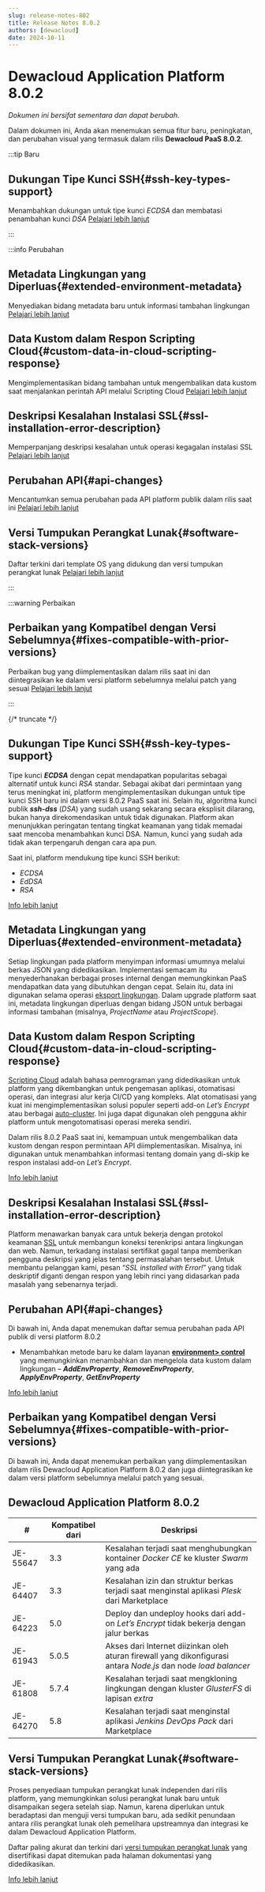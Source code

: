 ```yaml
---
slug: release-notes-802
title: Release Notes 8.0.2
authors: [dewacloud]
date: 2024-10-11
---
```

# Dewacloud Application Platform 8.0.2

_Dokumen ini bersifat sementara dan dapat berubah._

Dalam dokumen ini, Anda akan menemukan semua fitur baru, peningkatan, dan perubahan visual yang termasuk dalam rilis **Dewacloud PaaS 8.0.2**.

:::tip Baru

## Dukungan Tipe Kunci SSH{#ssh-key-types-support}

Menambahkan dukungan untuk tipe kunci _ECDSA_ dan membatasi penambahan kunci _DSA_ [Pelajari lebih lanjut](<#ssh-key-types-support>)

:::

:::info Perubahan

## Metadata Lingkungan yang Diperluas{#extended-environment-metadata}

Menyediakan bidang metadata baru untuk informasi tambahan lingkungan [Pelajari lebih lanjut](<#extended-environment-metadata>)

## Data Kustom dalam Respon Scripting Cloud{#custom-data-in-cloud-scripting-response}

Mengimplementasikan bidang tambahan untuk mengembalikan data kustom saat menjalankan perintah API melalui Scripting Cloud [Pelajari lebih lanjut](<#custom-data-in-cloud-scripting-response>)

## Deskripsi Kesalahan Instalasi SSL{#ssl-installation-error-description}

Memperpanjang deskripsi kesalahan untuk operasi kegagalan instalasi SSL [Pelajari lebih lanjut](<#ssl-installation-error-description>)

## Perubahan API{#api-changes}

Mencantumkan semua perubahan pada API platform publik dalam rilis saat ini [Pelajari lebih lanjut](<#api-changes>)

## Versi Tumpukan Perangkat Lunak{#software-stack-versions}

Daftar terkini dari template OS yang didukung dan versi tumpukan perangkat lunak [Pelajari lebih lanjut](<#software-stack-versions>)

:::

:::warning Perbaikan

## Perbaikan yang Kompatibel dengan Versi Sebelumnya{#fixes-compatible-with-prior-versions}

Perbaikan bug yang diimplementasikan dalam rilis saat ini dan diintegrasikan ke dalam versi platform sebelumnya melalui patch yang sesuai [Pelajari lebih lanjut](<#fixes-compatible-with-prior-versions>)

:::

{/* truncate */}

## Dukungan Tipe Kunci SSH{#ssh-key-types-support}

Tipe kunci _**ECDSA**_ dengan cepat mendapatkan popularitas sebagai alternatif untuk kunci _RSA_ standar. Sebagai akibat dari permintaan yang terus meningkat ini, platform mengimplementasikan dukungan untuk tipe kunci SSH baru ini dalam versi 8.0.2 PaaS saat ini. Selain itu, algoritma kunci publik _**ssh-dss**_ (_DSA_) yang sudah usang sekarang secara eksplisit dilarang, bukan hanya direkomendasikan untuk tidak digunakan. Platform akan menunjukkan peringatan tentang tingkat keamanan yang tidak memadai saat mencoba menambahkan kunci DSA. Namun, kunci yang sudah ada tidak akan terpengaruh dengan cara apa pun.

Saat ini, platform mendukung tipe kunci SSH berikut:

  * _ECDSA_
  * _EdDSA_
  * _RSA_

[Info lebih lanjut](<https://docs.dewacloud.com/docs/ssh-generate-key/>)



## Metadata Lingkungan yang Diperluas{#extended-environment-metadata}

Setiap lingkungan pada platform menyimpan informasi umumnya melalui berkas JSON yang didedikasikan. Implementasi semacam itu menyederhanakan berbagai proses internal dengan memungkinkan PaaS mendapatkan data yang dibutuhkan dengan cepat. Selain itu, data ini digunakan selama operasi [eksport lingkungan](<https://docs.dewacloud.com/docs/environment-export/>). Dalam upgrade platform saat ini, metadata lingkungan diperluas dengan bidang JSON untuk berbagai informasi tambahan (misalnya, _ProjectName_ atau _ProjectScope_).



## Data Kustom dalam Respon Scripting Cloud{#custom-data-in-cloud-scripting-response}

[Scripting Cloud](<https://docs.cloudscripting.com/>) adalah bahasa pemrograman yang didedikasikan untuk platform yang dikembangkan untuk pengemasan aplikasi, otomatisasi operasi, dan integrasi alur kerja CI/CD yang kompleks. Alat otomatisasi yang kuat ini mengimplementasikan solusi populer seperti add-on _Let’s Encrypt_ atau berbagai [auto-cluster](<https://docs.dewacloud.com/docs/what-is-auto-clustering/>). Ini juga dapat digunakan oleh pengguna akhir platform untuk mengotomatisasi operasi mereka sendiri.

Dalam rilis 8.0.2 PaaS saat ini, kemampuan untuk mengembalikan data kustom dengan respon permintaan API diimplementasikan. Misalnya, ini digunakan untuk menambahkan informasi tentang domain yang di-skip ke respon instalasi add-on _Let’s Encrypt_.

[Info lebih lanjut](<https://docs.cloudscripting.com/>)



## Deskripsi Kesalahan Instalasi SSL{#ssl-installation-error-description}

Platform menawarkan banyak cara untuk bekerja dengan protokol keamanan [SSL](<https://docs.dewacloud.com/docs/secure-sockets-layer/>) untuk membangun koneksi terenkripsi antara lingkungan dan web. Namun, terkadang instalasi sertifikat gagal tanpa memberikan pengguna deskripsi yang jelas tentang permasalahan tersebut. Untuk membantu pelanggan kami, pesan “_SSL installed with Error!_” yang tidak deskriptif diganti dengan respon yang lebih rinci yang didasarkan pada masalah yang sebenarnya terjadi.



## Perubahan API{#api-changes}

Di bawah ini, Anda dapat menemukan daftar semua perubahan pada API publik di versi platform 8.0.2

  * Menambahkan metode baru ke dalam layanan **[environment> control](<https://docs.jelastic.com/api/private/#!/api/environment.Control>)** yang memungkinkan menambahkan dan mengelola data kustom dalam lingkungan – _**AddEnvProperty**_, _**RemoveEnvProperty**_, _**ApplyEnvProperty**_, _**GetEnvProperty**_

[Info lebih lanjut](<https://docs.jelastic.com/api/>)



## Perbaikan yang Kompatibel dengan Versi Sebelumnya{#fixes-compatible-with-prior-versions}

Di bawah ini, Anda dapat menemukan perbaikan yang diimplementasikan dalam rilis Dewacloud Application Platform 8.0.2 dan juga diintegrasikan ke dalam versi platform sebelumnya melalui patch yang sesuai.

Dewacloud Application Platform 8.0.2  
---  
| **#** | **Kompatibel dari** | **Deskripsi**  
---|---|---  
JE-55647 | 3.3 | Kesalahan terjadi saat menghubungkan kontainer _Docker CE_ ke kluster _Swarm_ yang ada  
JE-64407 | 3.3 | Kesalahan izin dan struktur berkas terjadi saat menginstal aplikasi _Plesk_ dari Marketplace  
JE-64223 | 5.0 | Deploy dan undeploy hooks dari add-on _Let’s Encrypt_ tidak bekerja dengan jalur berkas  
JE-61943 | 5.0.5 | Akses dari Internet diizinkan oleh aturan firewall yang dikonfigurasi antara _Node.js_ dan node _load balancer_  
JE-61808 | 5.7.4 | Kesalahan terjadi saat mengkloning lingkungan dengan kluster _GlusterFS_ di lapisan _extra_  
JE-64270 | 5.8 | Kesalahan terjadi saat menginstal aplikasi _Jenkins DevOps Pack_ dari Marketplace  
  


## Versi Tumpukan Perangkat Lunak{#software-stack-versions}

Proses penyediaan tumpukan perangkat lunak independen dari rilis platform, yang memungkinkan solusi perangkat lunak baru untuk disampaikan segera setelah siap. Namun, karena diperlukan untuk beradaptasi dan menguji versi tumpukan baru, ada sedikit penundaan antara rilis perangkat lunak oleh pemelihara upstreamnya dan integrasi ke dalam Dewacloud Application Platform.

Daftar paling akurat dan terkini dari [versi tumpukan perangkat lunak](<https://docs.dewacloud.com/docs/software-stacks-versions/>) yang disertifikasi dapat ditemukan pada halaman dokumentasi yang didedikasikan.

[Info lebih lanjut](<https://docs.dewacloud.com/docs/software-stacks-versions/>)

